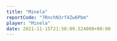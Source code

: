 ```yaml
---
title: "Minela"
reportCode: "7RnchN3rf4Zw6Pbm"
player: "Minela"
date: 2021-11-15T21:50:09.524000+00:00
---
```

